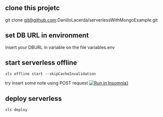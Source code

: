 ## clone this projetc

git clone git@github.com:DaniiloLacerda/serverlessWithMongoExample.git

## set DB URL in environment
insert your DBURL in variable on the file variables.env

## start serverless offline 
    sls offline start --skipCacheInvalidation

try insert some note using POST request   [![Run in Insomnia}](https://insomnia.rest/images/run.svg)](https://insomnia.rest/run/?label=Serverless%20%2B%20MongoDB&uri=https%3A%2F%2Fgithub.com%2FDaniiloLacerda%2FserverlessWithMongoExample%2Fblob%2Fmaster%2FInsomnia.json)

## deploy serverless
    sls deploy
